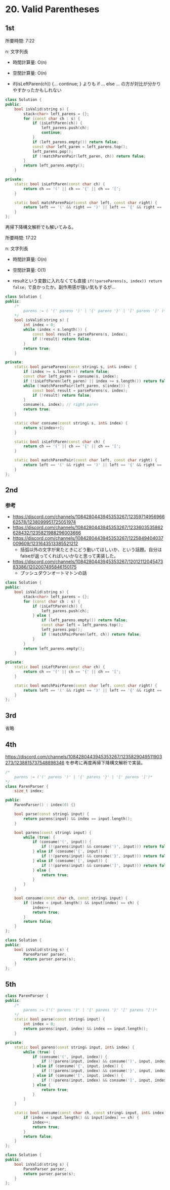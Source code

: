 # 20. Valid Parentheses

## 1st

所要時間: 7:22

n: 文字列長
- 時間計算量: O(n)
- 空間計算量: O(n)

- if(isLeftParen(ch)) {... continue; } よりも if ... else ... の方が対比が分かりやすかったかもしれない


```cpp
class Solution {
public:
    bool isValid(string s) {
        stack<char> left_parens = {};
        for (const char ch : s) {
            if (isLeftParen(ch)) {
                left_parens.push(ch);
                continue;
            }
            if (left_parens.empty()) return false;
            const char left_paren = left_parens.top();
            left_parens.pop();
            if (!matchParenPair(left_paren, ch)) return false;
        }
        return left_parens.empty();
    }

private:
    static bool isLeftParen(const char ch) {
        return ch == '(' || ch == '{' || ch == '[';
    }

    static bool matchParenPair(const char left, const char right) {
        return left == '(' && right == ')' || left == '{' && right == '}' || left == '[' && right == ']';
    }
};
```

再帰下降構文解析でも解いてみる。

所要時間: 17:22

n: 文字列長
- 時間計算量: O(n)
- 空間計算量: O(1)

- resultという変数に入れなくても直接 `if(!parseParens(s, index)) return false;` で良かったか。副作用感が強い気もするが...

```cpp
class Solution {
public:
    /*
        parens := ( '(' parens ')' | '{' parens '}' | '[' parens ']' )*
    */
    bool isValid(string s) {
        int index = 0;
        while (index < s.length()) {
            const bool result = parseParens(s, index);
            if (!result) return false;
        }
        return true;
    }

private:
    static bool parseParens(const string& s, int& index) {
        if (index >= s.length()) return false;
        const char left_paren = consume(s, index);
        if (!isLeftParen(left_paren) || index >= s.length()) return false;
        while (!matchParenPair(left_paren, s[index])) {
            const bool result = parseParens(s, index);
            if (!result) return false;
        }
        consume(s, index); // right paren
        return true;
    }

    static char consume(const string& s, int& index) {
        return s[index++];
    }

    static bool isLeftParen(const char ch) {
        return ch == '(' || ch == '{' || ch == '[';
    }

    static bool matchParenPair(const char left, const char right) {
        return left == '(' && right == ')' || left == '{' && right == '}' || left == '[' && right == ']';
    }
};
```


## 2nd

### 参考

- https://discord.com/channels/1084280443945353267/1235971495696662578/1238099951725051974
- https://discord.com/channels/1084280443945353267/1233603535862628432/1235821988296003666
- https://discord.com/channels/1084280443945353267/1225849404037009609/1231643513385521212
    - 括弧以外の文字が来たときにどう動いてほしいか、という話題。自分はfalseが返ってくればいいかなと思って実装した。
- https://discord.com/channels/1084280443945353267/1201211204547383386/1202007495846150175
    - プッシュダウンオートマトンの話

```cpp
class Solution {
public:
    bool isValid(string s) {
        stack<char> left_parens = {};
        for (const char ch : s) {
            if (isLeftParen(ch)) {
                left_parens.push(ch);
            } else {
                if (left_parens.empty()) return false;
                const char left = left_parens.top();
                left_parens.pop();
                if (!matchPairParen(left, ch)) return false;
            }
        }
        return left_parens.empty();
    }

private:
    static bool isLeftParen(const char ch) {
        return ch == '(' || ch == '{' || ch == '[';
    }

    static bool matchPairParen(const char left, const char right) {
        return left == '(' && right == ')' || left == '{' && right == '}' || left == '[' && right == ']';
    }
};
```

## 3rd

省略

## 4th

https://discord.com/channels/1084280443945353267/1235829049511903273/1238815737548898346 を参考に再度再帰下降構文解析で実装。


```cpp
/*
    parens := ('(' parens ')' | '{' parens '}' | '[' parens ']')*
*/
class ParenParser {
    size_t index;

public:
    ParenParser() : index(0) {}

    bool parse(const string& input) {
        return parens(input) && index == input.length();
    }

    bool parens(const string& input) {
        while (true) {
            if (consume('(', input)) {
                if (!(parens(input) && consume(')', input))) return false;
            } else if (consume('{', input)) {
                if (!(parens(input) && consume('}', input))) return false;
            } else if (consume('[', input)) {
                if (!(parens(input) && consume(']', input))) return false;
            } else {
                return true;
            }
        }
    }

    bool consume(const char ch, const string& input) {
        if (index < input.length() && input[index] == ch) {
            index++;
            return true;
        }
        return false;
    }
};

class Solution {
public:
    bool isValid(string s) {
        ParenParser parser;
        return parser.parse(s);
    }
};
```

## 5th

```cpp
class ParenParser {
public:
    /*
        parens := ('(' parens ')' | '{' parens '}' '[' parens ']')*
    */
    static bool parse(const string& input) {
        int index = 0;
        return parens(input, index) && index == input.length();
    }

private:
    static bool parens(const string& input, int& index) {
        while (true) {
            if (consume('(', input, index)) {
                if (!(parens(input, index) && consume(')', input, index))) return false;
            } else if (consume('{', input, index)) {
                if (!(parens(input, index) && consume('}', input, index))) return false;
            } else if (consume('[', input, index)) {
                if (!(parens(input, index) && consume(']', input, index))) return false;
            } else {
                return true;
            }
        }
    }

    static bool consume(const char ch, const string& input, int& index) {
        if (index < input.length() && input[index] == ch) {
            index++;
            return true;
        }
        return false;
    }
};

class Solution {
public:
    bool isValid(string s) {
        ParenParser parser;
        return parser.parse(s);
    }
};
```
